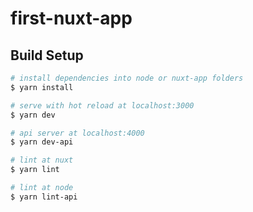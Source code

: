# first-nuxt-app

## Build Setup

```bash
# install dependencies into node or nuxt-app folders
$ yarn install

# serve with hot reload at localhost:3000
$ yarn dev

# api server at localhost:4000
$ yarn dev-api

# lint at nuxt
$ yarn lint

# lint at node
$ yarn lint-api
